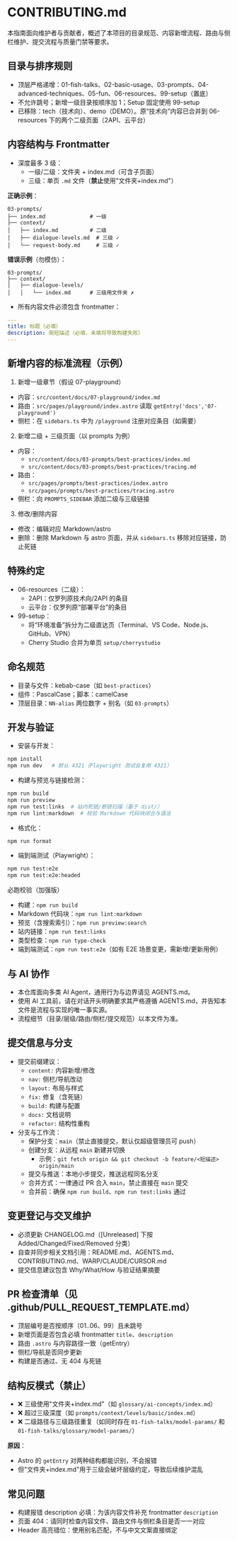 # CONTRIBUTING.md

本指南面向维护者与贡献者，概述了本项目的目录规范、内容新增流程、路由与侧栏维护、提交流程与质量门禁等要求。

## 目录与排序规则

- 顶层严格递增：01-fish-talks、02-basic-usage、03-prompts、04-advanced-techniques、05-fun、06-resources、99-setup（置底）
- 不允许跳号；新增一级目录按顺序加 1；Setup 固定使用 99-setup
- 已移除：tech（技术向）、demo（DEMO）。原“技术向”内容已合并到 06-resources 下的两个二级页面（2API、云平台）

## 内容结构与 Frontmatter

- 深度最多 3 级：
  - 一级/二级：文件夹 + index.md（可含子页面）
  - 三级：单页 `.md` 文件（**禁止**使用"文件夹+index.md"）

**正确示例**：
```
03-prompts/
├── index.md              # 一级
├── context/
│   ├── index.md          # 二级
│   ├── dialogue-levels.md  # 三级 ✓
│   └── request-body.md     # 三级 ✓
```

**错误示例**（勿模仿）：
```
03-prompts/
├── context/
│   ├── dialogue-levels/
│   │   └── index.md      # 三级用文件夹 ✗
```

- 所有内容文件必须包含 frontmatter：

```yaml
---
title: 标题（必填）
description: 简短描述（必填，未填将导致构建失败）
---
```

## 新增内容的标准流程（示例）

1. 新增一级章节（假设 07-playground）

- 内容：`src/content/docs/07-playground/index.md`
- 路由：`src/pages/playground/index.astro` 读取 `getEntry('docs','07-playground')`
- 侧栏：在 `sidebars.ts` 中为 `/playground` 注册对应条目（如需要）

2. 新增二级 + 三级页面（以 prompts 为例）

- 内容：
  - `src/content/docs/03-prompts/best-practices/index.md`
  - `src/content/docs/03-prompts/best-practices/tracing.md`
- 路由：
  - `src/pages/prompts/best-practices/index.astro`
  - `src/pages/prompts/best-practices/tracing.astro`
- 侧栏：向 `PROMPTS_SIDEBAR` 添加二级与三级链接

3. 修改/删除内容

- 修改：编辑对应 Markdown/astro
- 删除：删除 Markdown 与 astro 页面，并从 `sidebars.ts` 移除对应链接，防止死链

## 特殊约定

- 06-resources（二级）：
  - 2API：仅罗列原技术向/2API 的条目
  - 云平台：仅罗列原“部署平台”的条目
- 99-setup：
  - 将“环境准备”拆分为二级直达页（Terminal、VS Code、Node.js、GitHub、VPN）
  - Cherry Studio 合并为单页 `setup/cherrystudio`

## 命名规范

- 目录与文件：kebab-case（如 `best-practices`）
- 组件：PascalCase；脚本：camelCase
- 顶层目录：`NN-alias` 两位数字 + 别名（如 `03-prompts`）

## 开发与验证

- 安装与开发：

```bash
npm install
npm run dev   # 默认 4321（Playwright 测试会复用 4321）
```

- 构建与预览与链接检测：

```bash
npm run build
npm run preview
npm run test:links  # 站内死链/断链扫描（基于 dist/）
npm run lint:markdown  # 校验 Markdown 代码块闭合与语法
```

- 格式化：

```bash
npm run format
```

- 端到端测试（Playwright）：

```bash
npm run test:e2e
npm run test:e2e:headed
```

必跑校验（加强版）

- 构建：`npm run build`
- Markdown 代码块：`npm run lint:markdown`
- 预览（含搜索索引）：`npm run preview:search`
- 站内链接：`npm run test:links`
- 类型检查：`npm run type-check`
- 端到端测试：`npm run test:e2e`（如有 E2E 场景变更，需新增/更新用例）

## 与 AI 协作

- 本仓库面向多类 AI Agent，通用行为与边界请见 AGENTS.md。
- 使用 AI 工具前，请在对话开头明确要求其严格遵循 AGENTS.md，并告知本文件是流程与实现的唯一事实源。
- 流程细节（目录/层级/路由/侧栏/提交规范）以本文件为准。

## 提交信息与分支

- 提交前缀建议：
  - `content:` 内容新增/修改
  - `nav:` 侧栏/导航改动
  - `layout:` 布局与样式
  - `fix:` 修复（含死链）
  - `build:` 构建与配置
  - `docs:` 文档说明
  - `refactor:` 结构性重构
- 分支与工作流：
  - 保护分支：`main`（禁止直接提交，默认仅超级管理员可 push）
  - 创建分支：从远程 `main` 新建并切换
    - 示例：`git fetch origin && git checkout -b feature/<短描述> origin/main`
  - 提交与推送：本地小步提交，推送远程同名分支
  - 合并方式：一律通过 PR 合入 `main`，禁止直接在 `main` 提交
  - 合并前：确保 `npm run build`、`npm run test:links` 通过

## 变更登记与交叉维护

- 必须更新 CHANGELOG.md（[Unreleased] 下按 Added/Changed/Fixed/Removed 分类）
- 自查并同步相关文档引用：README.md、AGENTS.md、CONTRIBUTING.md、WARP/CLAUDE/CURSOR.md
- 提交信息建议包含 Why/What/How 与验证结果摘要

## PR 检查清单（见 .github/PULL_REQUEST_TEMPLATE.md）

- 顶层编号是否按顺序（01..06、99）且未跳号
- 新增页面是否包含必填 frontmatter `title`、`description`
- 路由 `.astro` 与内容路径一致（getEntry）
- 侧栏/导航是否同步更新
- 构建是否通过、无 404 与死链

## 结构反模式（禁止）

- ❌ 三级使用"文件夹+index.md"（如 `glossary/ai-concepts/index.md`）
- ❌ 超过三级深度（如 `prompts/context/levels/basic/index.md`）
- ❌ 二级路径与三级路径重复（如同时存在 `01-fish-talks/model-params/` 和 `01-fish-talks/glossary/model-params/`）

**原因**：
- Astro 的 `getEntry` 对两种结构都能识别，不会报错
- 但"文件夹+index.md"用于三级会破坏层级约定，导致后续维护混乱

## 常见问题

- 构建报错 description 必填：为该内容文件补充 frontmatter `description`
- 页面 404：请同时检查内容文件、路由文件与侧栏条目是否一一对应
- Header 高亮错位：使用别名匹配，不与中文文案直接绑定
